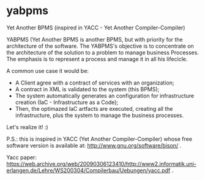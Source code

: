 # yabpms
Yet Another BPMS (inspired in YACC - Yet Another Compiler-Compiler)

YABPMS (Yet Another BPMS is another BPMS, but with priority for the architecture of the software. 
The YABPMS's objective is to concentrate on the architecture of the solution to a problem to manage business Processes. 
The emphasis is to represent a process and manage it in all his lifecicle.

A common use case it would be:
- A Client agree with a contract of services with an organization;
- A contract in XML is validated to the system (this BPMS);
- The system automatically generates an configuration for infrastructure creation (IaC - Infrastructure as a Code);
- Then, the optimazed IaC artfacts are executed, creating all the infrastructure, plus the system to manage the business processes.

Let's realize it! :)

P.S.: this is inspired in YACC (Yet Another Compiler-Compiler) whose free software version is available at: http://www.gnu.org/software/bison/ .

Yacc paper: https://web.archive.org/web/20090306123410/http://www2.informatik.uni-erlangen.de/Lehre/WS200304/Compilerbau/Uebungen/yacc.pdf .
